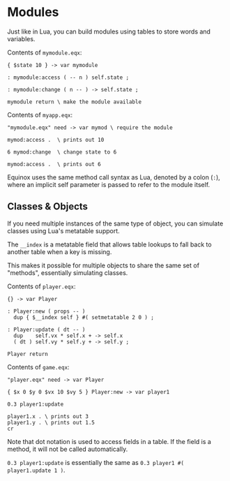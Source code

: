 # Modules

Just like in Lua, you can build modules using tables to store words and variables.

Contents of `mymodule.eqx`:

```forth
{ $state 10 } -> var mymodule

: mymodule:access ( -- n ) self.state ;

: mymodule:change ( n -- ) -> self.state ;

mymodule return \ make the module available 
```

Contents of `myapp.eqx`:

```forth
"mymodule.eqx" need -> var mymod \ require the module

mymod:access .  \ prints out 10

6 mymod:change  \ change state to 6

mymod:access .  \ prints out 6

```

Equinox uses the same method call syntax as Lua, denoted by a colon (`:`), where an implicit self parameter is passed to refer to the module itself.

## Classes & Objects

If you need multiple instances of the same type of object, you can simulate classes using Lua's metatable support.

The `__index` is a metatable field that allows table lookups to fall back to another table when a key is missing.

This makes it possible for multiple objects to share the same set of "methods", essentially simulating classes.

Contents of `player.eqx`:

```forth
{} -> var Player

: Player:new ( props -- )
  dup { $__index self } #( setmetatable 2 0 ) ;

: Player:update ( dt -- )
  dup    self.vx * self.x + -> self.x
  ( dt ) self.vy * self.y + -> self.y ;

Player return

```

Contents of `game.eqx`:

```forth
"player.eqx" need -> var Player

{ $x 0 $y 0 $vx 10 $vy 5 } Player:new -> var player1

0.3 player1:update

player1.x . \ prints out 3
player1.y . \ prints out 1.5
cr

```

Note that dot notation is used to access fields in a table. If the field is a method, it will not be called automatically.

`0.3 player1:update` is essentially the same as `0.3 player1 #( player1.update 1 )`.
